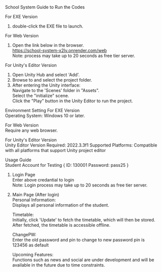 School System
Guide to Run the Codes

For EXE Version
1. double-click the EXE file to launch.

For Web Version
1. Open the link below in the browser.  
   https://school-system-x2lv.onrender.com/web  
   Note: process may take up to 20 seconds as free tier server.
   
For Unity's Editor Version
1. Open Unity Hub and select 'Add'.
2. Browse to and select the project folder.
3. After entering the Unity interface:  
Navigate to the 'Scenes' folder in "Assets".  
Select the "initialize" scene.  
Click the "Play" button in the Unity Editor to run the project.  


Environment Setting
For EXE Version  
Operating System: Windows 10 or later.

For Web Version  
Require any web browser.

For Unity's Editor Version  
Unity Editor Version Required: 2022.3.3f1
Supported Platforms: Compatible with all platforms that support Unity project editor  



Usage Guide  
Student Account for Testing
{
ID: 130001
Password: pass25
}

1. Login Page  
Enter above credantial to login  
Note: Login process may take up to 20 seconds as free tier server.

2. Main Page (After login)  
   Personal Information:  
   Displays all personal information of the student.

   Timetable:  
   Initially, click 'Update' to fetch the timetable, which will then be stored.
   After fetched, the timetable is accessible offline.

   ChangePW:  
   Enter the old password and pin to change to new password
   pin is 123456 as default

   Upcoming Features:  
   Functions such as news and social are under development and will be available in the future due to time constraints.
